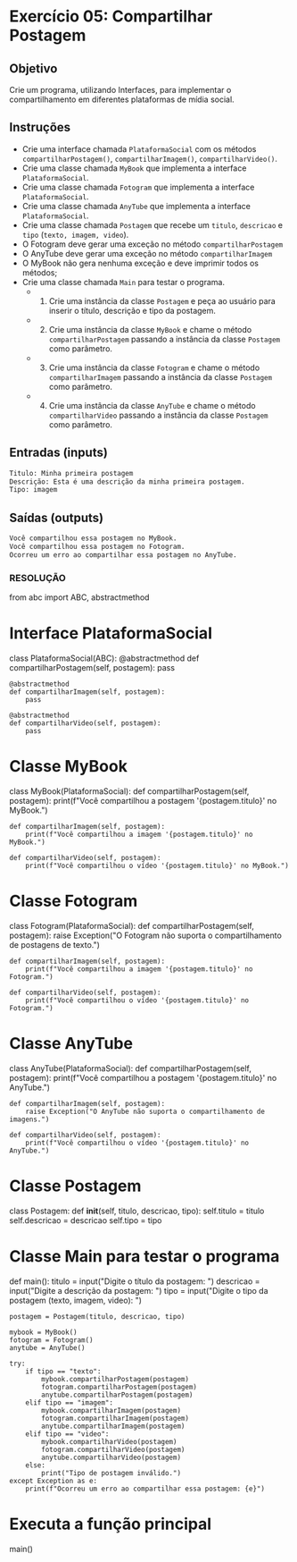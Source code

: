 # Exercício 05: Compartilhar Postagem


## Objetivo

Crie um programa, utilizando Interfaces, para implementar o compartilhamento em diferentes plataformas de mídia social.

## Instruções

* Crie uma interface chamada `PlataformaSocial` com os métodos `compartilharPostagem()`, `compartilharImagem()`, `compartilharVideo()`.
* Crie uma classe chamada `MyBook` que implementa a interface `PlataformaSocial`.
* Crie uma classe chamada `Fotogram` que implementa a interface `PlataformaSocial`.
* Crie uma classe chamada `AnyTube` que implementa a interface `PlataformaSocial`.
* Crie uma classe chamada `Postagem` que recebe um `titulo`, `descricao` e `tipo` (`texto, imagem, video`).
* O Fotogram deve gerar uma exceção no método `compartilharPostagem`
* O AnyTube deve gerar uma exceção no método `compartilharImagem`
* O MyBook não gera nenhuma exceção e deve imprimir todos os métodos;
* Crie uma classe chamada `Main` para testar o programa.
  * 1. Crie uma instância da classe `Postagem` e peça ao usuário para inserir o título, descrição e tipo da postagem.
  * 2. Crie uma instância da classe `MyBook` e chame o método `compartilharPostagem` passando a instância da classe `Postagem` como parâmetro.
  * 3. Crie uma instância da classe `Fotogram` e chame o método `compartilharImagem` passando a instância da classe `Postagem` como parâmetro.
  * 4. Crie uma instância da classe `AnyTube` e chame o método `compartilharVideo` passando a instância da classe `Postagem` como parâmetro.

## Entradas (inputs)

````txt
Titulo: Minha primeira postagem
Descrição: Esta é uma descrição da minha primeira postagem.
Tipo: imagem
````

## Saídas (outputs)

````txt
Você compartilhou essa postagem no MyBook.
Você compartilhou essa postagem no Fotogram.
Ocorreu um erro ao compartilhar essa postagem no AnyTube.
````

### RESOLUÇÃO ###

from abc import ABC, abstractmethod

# Interface PlataformaSocial
class PlataformaSocial(ABC):
    @abstractmethod
    def compartilharPostagem(self, postagem):
        pass

    @abstractmethod
    def compartilharImagem(self, postagem):
        pass

    @abstractmethod
    def compartilharVideo(self, postagem):
        pass

# Classe MyBook
class MyBook(PlataformaSocial):
    def compartilharPostagem(self, postagem):
        print(f"Você compartilhou a postagem '{postagem.titulo}' no MyBook.")

    def compartilharImagem(self, postagem):
        print(f"Você compartilhou a imagem '{postagem.titulo}' no MyBook.")

    def compartilharVideo(self, postagem):
        print(f"Você compartilhou o vídeo '{postagem.titulo}' no MyBook.")

# Classe Fotogram
class Fotogram(PlataformaSocial):
    def compartilharPostagem(self, postagem):
        raise Exception("O Fotogram não suporta o compartilhamento de postagens de texto.")

    def compartilharImagem(self, postagem):
        print(f"Você compartilhou a imagem '{postagem.titulo}' no Fotogram.")

    def compartilharVideo(self, postagem):
        print(f"Você compartilhou o vídeo '{postagem.titulo}' no Fotogram.")

# Classe AnyTube
class AnyTube(PlataformaSocial):
    def compartilharPostagem(self, postagem):
        print(f"Você compartilhou a postagem '{postagem.titulo}' no AnyTube.")

    def compartilharImagem(self, postagem):
        raise Exception("O AnyTube não suporta o compartilhamento de imagens.")

    def compartilharVideo(self, postagem):
        print(f"Você compartilhou o vídeo '{postagem.titulo}' no AnyTube.")

# Classe Postagem
class Postagem:
    def __init__(self, titulo, descricao, tipo):
        self.titulo = titulo
        self.descricao = descricao
        self.tipo = tipo

# Classe Main para testar o programa
def main():
    titulo = input("Digite o título da postagem: ")
    descricao = input("Digite a descrição da postagem: ")
    tipo = input("Digite o tipo da postagem (texto, imagem, video): ")

    postagem = Postagem(titulo, descricao, tipo)

    mybook = MyBook()
    fotogram = Fotogram()
    anytube = AnyTube()

    try:
        if tipo == "texto":
            mybook.compartilharPostagem(postagem)
            fotogram.compartilharPostagem(postagem)
            anytube.compartilharPostagem(postagem)
        elif tipo == "imagem":
            mybook.compartilharImagem(postagem)
            fotogram.compartilharImagem(postagem)
            anytube.compartilharImagem(postagem)
        elif tipo == "video":
            mybook.compartilharVideo(postagem)
            fotogram.compartilharVideo(postagem)
            anytube.compartilharVideo(postagem)
        else:
            print("Tipo de postagem inválido.")
    except Exception as e:
        print(f"Ocorreu um erro ao compartilhar essa postagem: {e}")

# Executa a função principal
main()
